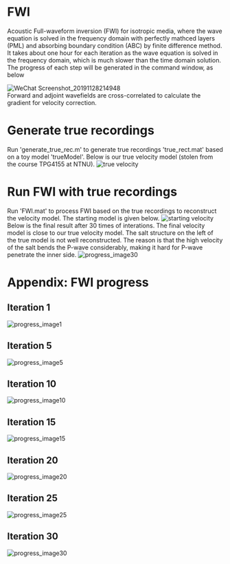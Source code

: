 # FWI
Acoustic Full-waveform inversion (FWI) for isotropic media, where the wave equation is solved in the frequency domain with perfectly mathced layers (PML) and absorbing boundary condition (ABC) by finite difference method. It takes about one hour for each iteration as the wave equation is solved in the frequency domain, which is much slower than the time domain solution. The progress of each step will be generated in the command window, as below

![WeChat Screenshot_20191128214948](https://user-images.githubusercontent.com/45905048/69831281-08463780-1229-11ea-89de-6fdb4e72bc65.png)
\
Forward and adjoint wavefields are cross-correlated to calculate the gradient for velocity correction.

# Generate true recordings
Run 'generate_true_rec.m' to generate true recordings 'true_rect.mat' based on a toy model 'trueModel'. Below is our true velocity model (stolen from the course TPG4155 at NTNU).
![true velocity](https://user-images.githubusercontent.com/45905048/68906553-f81c5b80-0744-11ea-90ab-1384d10d7f28.jpg)
# Run FWI with true recordings
Run 'FWI.mat' to process FWI based on the true recordings to reconstruct the velocity model. The starting model is given below.
![starting velocity](https://user-images.githubusercontent.com/45905048/68906711-855fb000-0745-11ea-812b-d576b0eb66ec.jpg)
Below is the final result after 30 times of interations. The final velocity model is close to our true velocity model. The salt structure on the left of the true model is not well reconstructed. The reason is that the high velocity of the salt bends the P-wave considerably, making it hard for P-wave penetrate the inner side. 
![progress_image30](https://user-images.githubusercontent.com/45905048/69831085-20698700-1228-11ea-8549-7efad1ab0dc1.png)
# Appendix: FWI progress
## Iteration 1
![progress_image1](https://user-images.githubusercontent.com/45905048/69831122-4bec7180-1228-11ea-96ea-f8493f29ddf2.png)
## Iteration 5
![progress_image5](https://user-images.githubusercontent.com/45905048/69831143-5c9ce780-1228-11ea-94d0-dcf456292c58.png)
## Iteration 10
![progress_image10](https://user-images.githubusercontent.com/45905048/69831155-69b9d680-1228-11ea-845b-2fe8027502cf.png)
## Iteration 15
![progress_image15](https://user-images.githubusercontent.com/45905048/69831162-73dbd500-1228-11ea-9aa2-8a4d9fa53bc2.png)
## Iteration 20
![progress_image20](https://user-images.githubusercontent.com/45905048/69831171-7d653d00-1228-11ea-82b8-7a560596ae7e.png)
## Iteration 25
![progress_image25](https://user-images.githubusercontent.com/45905048/69831180-89e99580-1228-11ea-908c-0aded1c15606.png)
## Iteration 30
![progress_image30](https://user-images.githubusercontent.com/45905048/69831186-9241d080-1228-11ea-90fe-0e9112de720c.png)
